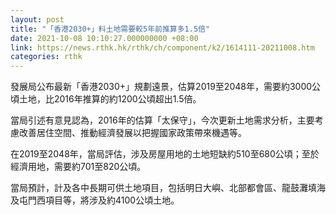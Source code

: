 ```yaml
---
layout: post
title: "「香港2030+」料土地需要較5年前推算多1.5倍"
date: 2021-10-08 10:10:27.000000000 +08:00
link: https://news.rthk.hk/rthk/ch/component/k2/1614111-20211008.htm
categories: rthk
---
```


發展局公布最新「香港2030+」規劃遠景，估算2019至2048年，需要約3000公頃土地，比2016年推算的約1200公頃超出1.5倍。

當局引述有意見認為，2016年的估算「太保守」，今次更新土地需求分析，主要考慮改善居住空間、推動經濟發展以把握國家政策帶來機遇等。

在2019至2048年，當局評估，涉及房屋用地的土地短缺約510至680公頃；至於經濟用地，需要約701至820公頃。

當局預計，計及各中長期可供土地項目，包括明日大嶼、北部都會區、龍鼓灘填海及屯門西項目等，將涉及約4100公頃土地。
